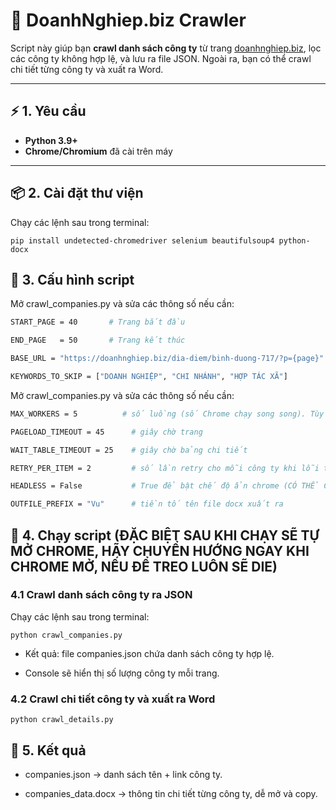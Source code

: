 # 🏢 DoanhNghiep.biz Crawler

Script này giúp bạn **crawl danh sách công ty** từ trang [doanhnghiep.biz](https://doanhnghiep.biz), lọc các công ty không hợp lệ, và lưu ra file JSON. Ngoài ra, bạn có thể crawl chi tiết từng công ty và xuất ra Word.

---

## ⚡ 1. Yêu cầu

- **Python 3.9+**  
- **Chrome/Chromium** đã cài trên máy  

---

## 📦 2. Cài đặt thư viện

Chạy các lệnh sau trong terminal:

```
pip install undetected-chromedriver selenium beautifulsoup4 python-docx
```

## 📝 3. Cấu hình script

Mở crawl_companies.py và sửa các thông số nếu cần:

```bash
START_PAGE = 40       # Trang bắt đầu

END_PAGE   = 50       # Trang kết thúc

BASE_URL = "https://doanhnghiep.biz/dia-diem/binh-duong-717/?p={page}"

KEYWORDS_TO_SKIP = ["DOANH NGHIỆP", "CHI NHÁNH", "HỢP TÁC XÃ"]
```

Mở crawl_companies.py và sửa các thông số nếu cần:

```bash
MAX_WORKERS = 5          # số luồng (số Chrome chạy song song). Tùy máy, 2-5 là hợp lý

PAGELOAD_TIMEOUT = 45      # giây chờ trang

WAIT_TABLE_TIMEOUT = 25    # giây chờ bảng chi tiết

RETRY_PER_ITEM = 2         # số lần retry cho mỗi công ty khi lỗi tạm thời

HEADLESS = False           # True để bật chế độ ẩn chrome (CÓ THỂ CÓ LỖI)

OUTFILE_PREFIX = "Vu"      # tiền tố tên file docx xuất ra
```

## 🚀 4. Chạy script (ĐẶC BIỆT SAU KHI CHẠY SẼ TỰ MỞ CHROME, HÃY CHUYỂN HƯỚNG NGAY KHI CHROME MỞ, NẾU ĐỂ TREO LUÔN SẼ DIE)

### 4.1 Crawl danh sách công ty ra JSON

Chạy các lệnh sau trong terminal:

```
python crawl_companies.py
```

- Kết quả: file companies.json chứa danh sách công ty hợp lệ.

- Console sẽ hiển thị số lượng công ty mỗi trang.

### 4.2 Crawl chi tiết công ty và xuất ra Word

```
python crawl_details.py
```

## 📁 5. Kết quả

- companies.json → danh sách tên + link công ty.

- companies_data.docx → thông tin chi tiết từng công ty, dễ mở và copy.
